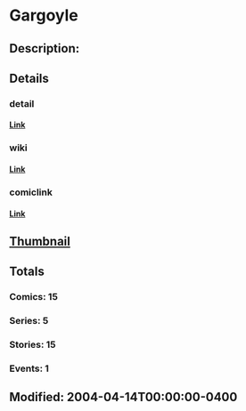 # Gargoyle
## Description: 
## Details
### detail
#### [Link](http://marvel.com/characters/766/gargoyle?utm_campaign=apiRef&utm_source=225578a89fc76f3d20fbffda5d17a88d)
### wiki
#### [Link](http://marvel.com/universe/Gargoyle?utm_campaign=apiRef&utm_source=225578a89fc76f3d20fbffda5d17a88d)
### comiclink
#### [Link](http://marvel.com/comics/characters/1010832/gargoyle?utm_campaign=apiRef&utm_source=225578a89fc76f3d20fbffda5d17a88d)
## [Thumbnail](http://i.annihil.us/u/prod/marvel/i/mg/b/40/image_not_available.jpg)
## Totals
### Comics: 15
### Series: 5
### Stories: 15
### Events: 1
## Modified: 2004-04-14T00:00:00-0400